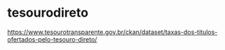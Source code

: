 # tesourodireto

https://www.tesourotransparente.gov.br/ckan/dataset/taxas-dos-titulos-ofertados-pelo-tesouro-direto/

